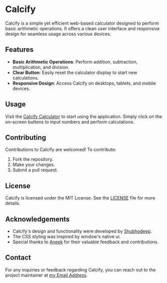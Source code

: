 # Calcify

Calcify is a simple yet efficient web-based calculator designed to perform basic arithmetic operations. It offers a clean user interface and responsive design for seamless usage across various devices.

## Features

- **Basic Arithmetic Operations**: Perform addition, subtraction, multiplication, and division.
- **Clear Button**: Easily reset the calculator display to start new calculations.
- **Responsive Design**: Access Calcify on desktops, tablets, and mobile devices.

## Usage

Visit the [Calcify Calculator](https://reet1232.github.io/calculator/) to start using the application. Simply click on the on-screen buttons to input numbers and perform calculations.

## Contributing

Contributions to Calcify are welcomed! To contribute:

1. Fork the repository.
2. Make your changes.
3. Submit a pull request.

## License

Calcify is licensed under the MIT License. See the [LICENSE](LICENSE) file for more details.

## Acknowledgements

- Calcify's design and functionality were developed by [Shubhodeep](https://www.instagram.com/reet_hours/).
- The CSS styling was inspired by window's native ui.
- Special thanks to [Aneek](https://www.instagram.com/aneek_912/) for their valuable feedback and contributions.

## Contact

For any inquiries or feedback regarding Calcify, you can reach out to the project maintainer at [my Email Address](shubhodeepx@icloud.com).
